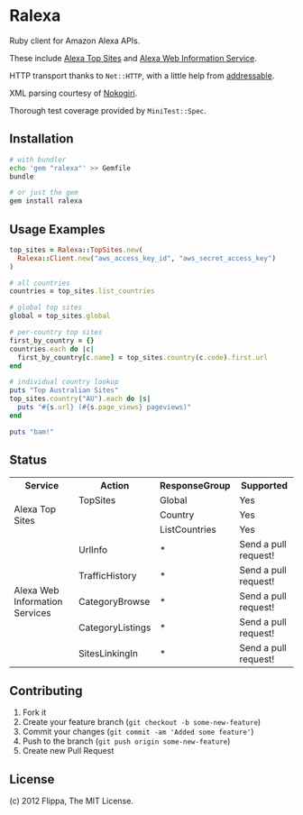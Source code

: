 Ralexa
======

Ruby client for Amazon Alexa APIs.

These include [Alexa Top Sites][1] and [Alexa Web Information Service][2].

HTTP transport thanks to `Net::HTTP`,
with a little help from [addressable][3].

XML parsing courtesy of [Nokogiri][4].

Thorough test coverage provided by `MiniTest::Spec`.

[1]: http://aws.amazon.com/awis/
[2]: http://aws.amazon.com/alexatopsites/
[3]: https://github.com/sporkmonger/addressable
[4]: http://nokogiri.org/


Installation
------------

```sh
# with bundler
echo 'gem "ralexa"' >> Gemfile
bundle

# or just the gem
gem install ralexa
```


Usage Examples
--------------

```ruby
top_sites = Ralexa::TopSites.new(
  Ralexa::Client.new("aws_access_key_id", "aws_secret_access_key")
)

# all countries
countries = top_sites.list_countries

# global top sites
global = top_sites.global

# per-country top sites
first_by_country = {}
countries.each do |c|
  first_by_country[c.name] = top_sites.country(c.code).first.url
end

# individual country lookup
puts "Top Australian Sites"
top_sites.country("AU").each do |s|
  puts "#{s.url} (#{s.page_views} pageviews)"
end

puts "bam!"
```


Status
------

<table>
  <tr>
    <th>Service</th>
    <th>Action</th>
    <th>ResponseGroup</th>
    <th>Supported</th>
  </tr>
  <tr>
    <td rowspan="3">Alexa Top Sites</th>
    <td>TopSites</th>
    <td>Global</th>
    <td>Yes</th>
  </tr>
  <tr>
    <td></th>
    <td>Country</th>
    <td>Yes</th>
  </tr>
  <tr>
    <td></th>
    <td>ListCountries</th>
    <td>Yes</th>
  </tr>
  <tr>
    <td rowspan="5">Alexa Web Information Services</th>
    <td>UrlInfo</th>
    <td>*</th>
    <td>Send a pull request!</th>
  </tr>
  <tr>
    <td>TrafficHistory</th>
    <td>*</th>
    <td>Send a pull request!</th>
  </tr>
  <tr>
    <td>CategoryBrowse</th>
    <td>*</th>
    <td>Send a pull request!</th>
  </tr>
  <tr>
    <td>CategoryListings</th>
    <td>*</th>
    <td>Send a pull request!</th>
  </tr>
  <tr>
    <td>SitesLinkingIn</th>
    <td>*</th>
    <td>Send a pull request!</th>
  </tr>
</table>


Contributing
------------

1. Fork it
2. Create your feature branch (`git checkout -b some-new-feature`)
3. Commit your changes (`git commit -am 'Added some feature'`)
4. Push to the branch (`git push origin some-new-feature`)
5. Create new Pull Request

License
-------

(c) 2012 Flippa, The MIT License.
